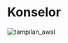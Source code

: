 # Konselor

![tampilan_awal](https://user-images.githubusercontent.com/75721670/178426081-c7862bd9-6b93-40bf-a58a-e6832259778c.jpg)
